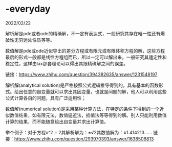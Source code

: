 # -everyday
2022/02/22

解析解是pde或者ode的精确解，不一定有表达式，一般研究其存在唯一性还有爆破性无穷远处性质等等。

数值解是pde或ode近似导出的差分方程或有限元或有限体积方程的解，这些方程最后的形式一般都是线性方程组而已，所以一定可以解出来。一般研究其适定性和稳定性，这样由lax那套理论可以得出其跟精确解之间的误差。

链接：https://www.zhihu.com/question/394382635/answer/1231548197


解析解(analytical solution)是严格按照公式逻辑推导得到的，具有基本的函数形式。给出任意的自变量就可以求出其因变量，也就是问题的解，他人可以利用这些公式计算各自的问题，具有广泛适用性；

数值解(numerical solution)是采用某种计算方法，在特定的条件下得到的一个近似数值结果，如有限元法，数值逼近法，插值法等等得到的解。别人只能利用数值计算的结果，而不能随意给出自变量并求出计算值。

举个例子：对于方程x^2 = 2其解析解为：±√2其数值解为：±1.414213......
链接：https://www.zhihu.com/question/293970393/answer/1638506813
